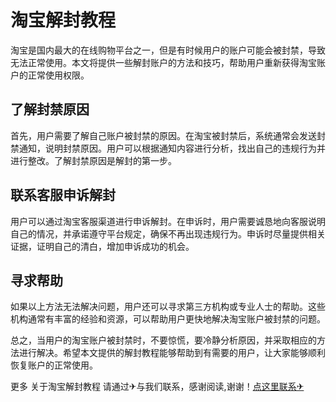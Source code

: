 # 淘宝解封教程

淘宝是国内最大的在线购物平台之一，但是有时候用户的账户可能会被封禁，导致无法正常使用。本文将提供一些解封账户的方法和技巧，帮助用户重新获得淘宝账户的正常使用权限。

## 了解封禁原因

首先，用户需要了解自己账户被封禁的原因。在淘宝被封禁后，系统通常会发送封禁通知，说明封禁原因。用户可以根据通知内容进行分析，找出自己的违规行为并进行整改。了解封禁原因是解封的第一步。

## 联系客服申诉解封

用户可以通过淘宝客服渠道进行申诉解封。在申诉时，用户需要诚恳地向客服说明自己的情况，并承诺遵守平台规定，确保不再出现违规行为。申诉时尽量提供相关证据，证明自己的清白，增加申诉成功的机会。

## 寻求帮助

如果以上方法无法解决问题，用户还可以寻求第三方机构或专业人士的帮助。这些机构通常有丰富的经验和资源，可以帮助用户更快地解决淘宝账户被封禁的问题。

总之，当用户的淘宝账户被封禁时，不要惊慌，要冷静分析原因，并采取相应的方法进行解决。希望本文提供的解封教程能够帮助到有需要的用户，让大家能够顺利恢复账户的正常使用。

更多 关于淘宝解封教程 请通过✈与我们联系，感谢阅读,谢谢！[点这里联系✈](https://ss.k02.cc)